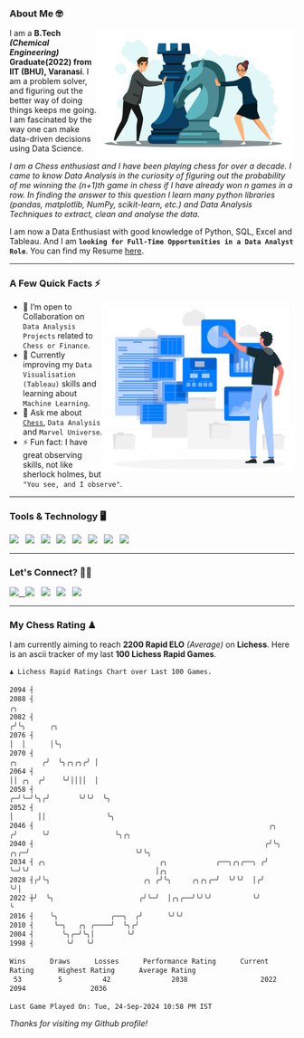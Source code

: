 ### About Me 🤓
<img align="right" alt="Coding" width="350" src="https://github.com/Laxman-Lakhan/Laxman-Lakhan/blob/master/Assets/Chess_Vector.jpg">   

I am a **B.Tech** _**(Chemical Engineering)**_ **Graduate(2022) from IIT (BHU), Varanasi**. I am a problem solver, and figuring out the better way of doing things keeps me going. I am fascinated by the way one can make data-driven decisions using Data Science. 

_I am a Chess enthusiast and I have been playing chess for over a decade. I came to know Data Analysis in the curiosity of figuring out the probability of me winning the (n+1)th game in chess if I have already won n games in a row. In finding the answer to this question I learn many python libraries (pandas, matplotlib, NumPy, scikit-learn, etc.) and Data Analysis Techniques to extract, clean and analyse the data._

I am now a Data Enthusiast with good knowledge of Python, SQL, Excel and Tableau. And I am **`looking for Full-Time Opportunities in a Data Analyst Role`**. You can find my Resume
 [here](https://drive.google.com/file/d/1UIOoogRLj5eGQFQBkuvMmTISZVdl2Ok7/view?usp=sharing).


---

### A Few Quick Facts ⚡️
<img align="right" alt="Coding" width="340" src="https://github.com/Laxman-Lakhan/Laxman-Lakhan/blob/master/Assets/Data_Vector.jpg">   

- 🤝 I’m open to Collaboration on `Data Analysis Projects` related to `Chess or Finance`.
- 📖 Currently improving my `Data Visualisation (Tableau)` skills and learning about `Machine Learning`.
- 💬 Ask me about [`Chess`](https://lichess.org/@/YourKingIsInDanger), `Data Analysis` and `Marvel Universe`.
- ⚡️ Fun fact: I have great observing skills, not like sherlock holmes, but `"You see, and I observe"`.

---
### Tools & Technology 🖥

<img src="https://img.shields.io/badge/Python-white?logo=Python&logoColor=ColorName&style=ShieldStyle" /> &nbsp;
<img src="https://img.shields.io/badge/MySQL-white?logo=MySQL&logoColor=ColorName&style=ShieldStyle" /> &nbsp;
<img src="https://img.shields.io/badge/Tableau-white?logo=Tableau&logoColor=ColorName&style=ShieldStyle" /> &nbsp;
<img src="https://img.shields.io/badge/Excel-white?logo=Microsoft+Excel&logoColor=196F3D&style=ShieldStyle" /> &nbsp;
<img src="https://img.shields.io/badge/Jupyter-white?logo=Jupyter&logoColor=ColorName&style=ShieldStyle" /> &nbsp;
<img src="https://img.shields.io/badge/pandas-white?logo=Pandas&logoColor=000080&style=ShieldStyle" /> &nbsp;
<img src="https://img.shields.io/badge/numpy-white?logo=Numpy&logoColor=85C1E9&style=ShieldStyle" /> &nbsp;
<img src="https://img.shields.io/badge/scikit learn-white?logo=Scikit+Learn&logoColor=ColorName&style=ShieldStyle" /> &nbsp;



---

### Let's Connect? 🫳🏻

<a href="mailto:laxmansingh.lakhan@gmail.com"> <img src="https://img.icons8.com/fluent/48/000000/gmail.png" width="3.5%"/> &nbsp;
[<img src="https://img.icons8.com/color/48/000000/linkedin.png" width="3.5%"/>](https://www.linkedin.com/in/laxman-lakhan/)  &nbsp;
[<img src="https://img.icons8.com/fluent/48/000000/facebook-new.png" width="3.5%"/>](https://www.facebook.com/s.laxmanlakhan/)  &nbsp;
[<img src="https://img.icons8.com/fluent/48/000000/instagram-new.png" width="3.5%"/>](https://www.instagram.com/laxman.lakhan/)  &nbsp;
[<img src="https://img.icons8.com/color/48/000000/twitter.png" width="3.5%"/>](https://twitter.com/laxman__lakhan)  &nbsp;

 ---
  
### My Chess Rating ♟
  
I am currently aiming to reach **2200 Rapid ELO** *(Average)* on **Lichess**. Here is an ascii tracker of my last **100 Lichess Rapid Games**.

  ```
  ♟︎ 𝙻𝚒𝚌𝚑𝚎𝚜𝚜 Rapid 𝚁𝚊𝚝𝚒𝚗𝚐𝚜 𝙲𝚑𝚊𝚛𝚝 𝚘𝚟𝚎𝚛 𝙻𝚊𝚜𝚝 𝟷00 𝙶𝚊𝚖𝚎𝚜.
  
2094 ┤
2088 ┤                                                                               ╭╮
2082 ┤                                                                              ╭╯╰╮      ╭╮
2076 ┤                                                                              │  │      │╰╮
2070 ┤                                                                     ╭╮      ╭╯  ╰╮╭╮╭╮╭╯ │
2064 ┤                                                                     ││ ╭╮  ╭╯    ╰╯││││  │
2058 ┤                                                                   ╭─╯╰─╯╰╮╭╯       ╰╯╰╯  ╰╮
2052 ┤                                                                   │      ││               ╰╮
2046 ┤                                                          ╭╮      ╭╯      ╰╯                ╰╮╭╮
2040 ┤                                                         ╭╯╰╮ ╭╮╭─╯                          ╰╯╰╮
2034 ┤ ╭╮                            ╭╮            ╭──╮╭╮╭──╮ ╭╯  ╰─╯╰╯                               │╭╮
2028 ┤╭╯╰╮                       ╭╮ ╭╯╰╮     ╭╮╭╮╭─╯  ╰╯╰╯  │╭╯                                       ╰╯│
2022 ┼╯  ╰╮                     ╭╯╰─╯  │╭╮╭──╯╰╯╰╯          ╰╯                                          ╰
2016 ┤    ╰╮             ╭──╮  ╭╯      ╰╯╰╯
2010 ┤     ╰─╮   ╭╮ ╭────╯  ╰╮╭╯
2004 ┤       ╰╮╭─╯╰╮│        ╰╯
1998 ┤        ╰╯   ╰╯ 

Wins      Draws      Losses      Performance Rating      Current Rating      Highest Rating      Average Rating
   53         5          42               2038                  2022                2094                2036     

Last Game Played On: Tue, 24-Sep-2024 10:58 PM IST
  ```
  
  
*Thanks for visiting my Github profile!*

